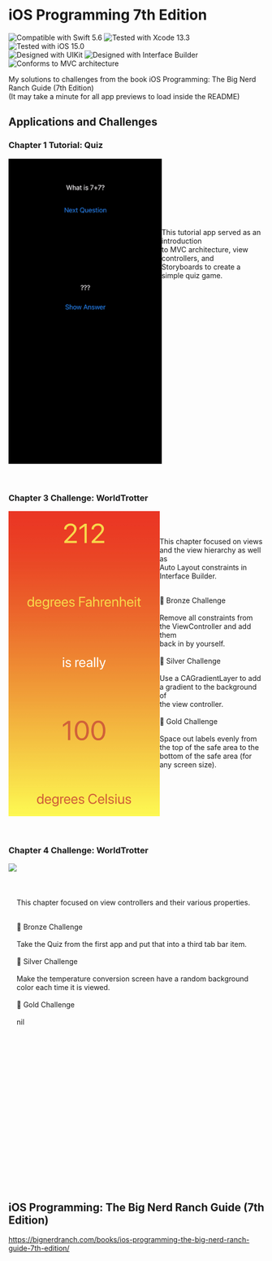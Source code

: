 # iOS Programming 7th Edition
![Compatible with Swift 5.6][swift-version]
![Tested with Xcode 13.3][xcode-version]
![Tested with iOS 15.0][ios-version]
<br />
![Designed with UIKit][uikit]
![Designed with Interface Builder][IB]
![Conforms to MVC architecture][mvc]

My solutions to challenges from the book iOS Programming: The Big Nerd Ranch Guide (7th Edition)<br/>
(It may take a minute for all app previews to load inside the README)

## Applications and Challenges

### Chapter 1 Tutorial: Quiz

<img align="left" src="Tutorial Code/Quiz/preview.GIF" height="600"><br/><br/><br/><br/><br/><br/><br/><br/>
This tutorial app served as an introduction <br/>
to MVC architecture, view controllers, and <br/>
Storyboards to create a simple quiz game.
<br clear="left"/><br/><br/>

### Chapter 3 Challenge: WorldTrotter

<img align="left" src="Chapter 3 Challenge/preview.jpeg" height="600"><br/><br/><br/>
This chapter focused on views and the view hierarchy as well as <br/>
Auto Layout constraints in Interface Builder.<br/>

<br/> 🥉 Bronze Challenge <br/><br/>
Remove all constraints from the ViewController and add them <br/>
back in by yourself. <br />
<br/> 🥈 Silver Challenge <br/><br/>
Use a CAGradientLayer to add a gradient to the background of <br/>
the view controller. <br />
<br/> 🥇 Gold Challenge <br/><br/>
Space out labels evenly from the top of the safe area to the <br/>
bottom of the safe area (for any screen size).
<br clear="left"/><br/><br/>

### Chapter 4 Challenge: WorldTrotter

<img align="left" src="Chapter 4 Challenge/preview.GIF" height="600"><br/><br/><br/><br/>
This chapter focused on view controllers and their various properties. <br/>

<br/> 🥉 Bronze Challenge <br/><br/>
Take the Quiz from the first app and put that into a third tab bar item. <br/>
<br/> 🥈 Silver Challenge <br/><br/>
Make the temperature conversion screen have a random background <br/>
color each time it is viewed. <br/>
<br/> 🥇 Gold Challenge <br/><br/>
nil<br/>
<br clear="left"/><br/><br/>

## iOS Programming: The Big Nerd Ranch Guide (7th Edition)
https://bignerdranch.com/books/ios-programming-the-big-nerd-ranch-guide-7th-edition/

[swift-version]: https://img.shields.io/badge/Swift-5.6-green.svg
[xcode-version]: https://img.shields.io/badge/Xcode-13.3-green.svg
[ios-version]: https://img.shields.io/badge/iOS-15.0-green.svg
[uikit]: https://img.shields.io/badge/UIKit-%20-informational
[IB]: https://img.shields.io/badge/Interface%20Builder-%20-informational
[mvc]: https://img.shields.io/badge/MVC-%20-lightgrey
